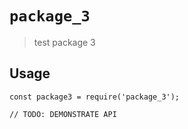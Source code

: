 # `package_3`

> test package 3

## Usage

```
const package3 = require('package_3');

// TODO: DEMONSTRATE API
```

